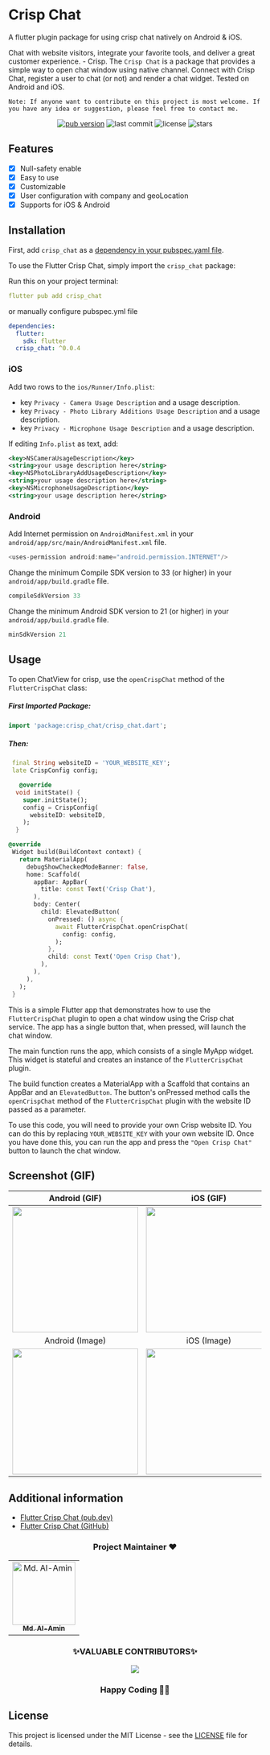 # Crisp Chat

A flutter plugin package for using crisp chat natively on Android & iOS.

Chat with website visitors, integrate your favorite tools, and deliver a great customer experience. - Crisp. The `Crisp Chat` is a package that provides a simple way to open chat window using native channel. Connect with Crisp Chat, register a user to chat (or not) and render a chat widget. Tested on Android and iOS. 

`Note: If anyone want to contribute on this project is most welcome. If you have any idea or suggestion, please feel free to contact me.`

<p align="center">
  <a href="https://pub.dev/packages/crisp_chat"><img alt="pub version" src="https://img.shields.io/pub/v/crisp_chat?color=%2300b0ff&label=crisp_chat&style=flat-square"></a>
  <img alt="last commit" src="https://img.shields.io/github/last-commit/alamin-karno/flutter-crisp-chat?color=%23ffa000&style=flat-square"/>
  <img alt="license" src="https://img.shields.io/github/license/alamin-karno/flutter-crisp-chat?style=flat-square"/>
  <img alt="stars" src="https://img.shields.io/github/stars/alamin-karno/flutter-crisp-chat?style=social"/>
</p>

## Features

- [x] Null-safety enable
- [x] Easy to use
- [x] Customizable
- [x] User configuration with company and geoLocation
- [x] Supports for iOS & Android

## Installation

First, add `crisp_chat` as a [dependency in your pubspec.yaml file](https://flutter.dev/using-packages/).

To use the Flutter Crisp Chat, simply import the `crisp_chat` package:

Run this on your project terminal:

```yaml
flutter pub add crisp_chat
```

or manually configure pubspec.yml file

```yaml
dependencies:
  flutter:
    sdk: flutter
  crisp_chat: ^0.0.4
```

### iOS

Add two rows to the `ios/Runner/Info.plist`:

* key `Privacy - Camera Usage Description` and a usage description.
* key `Privacy - Photo Library Additions Usage Description` and a usage description.
* key `Privacy - Microphone Usage Description` and a usage description.

If editing `Info.plist` as text, add:

```xml
<key>NSCameraUsageDescription</key>
<string>your usage description here</string>
<key>NSPhotoLibraryAddUsageDescription</key>
<string>your usage description here</string>
<key>NSMicrophoneUsageDescription</key>
<string>your usage description here</string>
```

### Android

Add Internet permission on `AndroidManifest.xml` in your `android/app/src/main/AndroidManifest.xml` file.

```groovy
<uses-permission android:name="android.permission.INTERNET"/>
```


Change the minimum Compile SDK version to 33 (or higher) in your `android/app/build.gradle` file.

```groovy
compileSdkVersion 33
```

Change the minimum Android SDK version to 21 (or higher) in your `android/app/build.gradle` file.


```groovy
minSdkVersion 21
```


## Usage
To open ChatView for crisp, use the `openCrispChat` method of the `FlutterCrispChat` class:

##### First Imported Package:

```dart
import 'package:crisp_chat/crisp_chat.dart';
```

##### Then:

```dart
 final String websiteID = 'YOUR_WEBSITE_KEY';
 late CrispConfig config;

   @override
  void initState() {
    super.initState();
    config = CrispConfig(
      websiteID: websiteID,
    );
  }
```


 ```dart 
 @override
  Widget build(BuildContext context) {
    return MaterialApp(
      debugShowCheckedModeBanner: false,
      home: Scaffold(
        appBar: AppBar(
          title: const Text('Crisp Chat'),
        ),
        body: Center(
          child: ElevatedButton(
            onPressed: () async {
              await FlutterCrispChat.openCrispChat(
                config: config,
              );
            },
            child: const Text('Open Crisp Chat'),
          ),
        ),
      ),
    );
  } 
  ```

This is a simple Flutter app that demonstrates how to use the `FlutterCrispChat` plugin to open a chat window using the Crisp chat service. The app has a single button that, when pressed, will launch the chat window.

The main function runs the app, which consists of a single MyApp widget. This widget is stateful and creates an instance of the `FlutterCrispChat` plugin.

The build function creates a MaterialApp with a Scaffold that contains an AppBar and an `ElevatedButton`. The button's onPressed method calls the `openCrispChat` method of the `FlutterCrispChat` plugin with the website ID passed as a parameter.

To use this code, you will need to provide your own Crisp website ID. You can do this by replacing `YOUR_WEBSITE_KEY` with your own website ID. Once you have done this, you can run the app and press the `"Open Crisp Chat"` button to launch the chat window.

## Screenshot (GIF)

|             Android  (GIF)            |              iOS    (GIF)          |
|:---------------------------------------------------:|:---------------------------------------------------:|
| <img src="https://github.com/alamin-karno/flutter-crisp-chat/blob/main/example/screenshots/crisp_android.gif?raw=true" width = "250"> | <img src="https://github.com/alamin-karno/flutter-crisp-chat/blob/main/example/screenshots/crisp_ios.gif?raw=true" width = "250"> |
|             Android  (Image)            |              iOS    (Image)          |
| <img src="https://github.com/alamin-karno/flutter-crisp-chat/blob/main/example/screenshots/crisp_android.png?raw=true" width = "250"> | <img src="https://github.com/alamin-karno/flutter-crisp-chat/blob/main/example/screenshots/crisp_ios.png?raw=true" width = "250"> |

## Additional information

- [Flutter Crisp Chat (pub.dev)](https://pub.dev/packages/crisp_chat)
- [Flutter Crisp Chat (GitHub)](https://github.com/alamin-karno/flutter-crisp-chat)

<h3 align=center> Project Maintainer ❤️ </h3>
<p align="center">
<table align="center">
  <tbody><tr>
     <td align="center">
     <a href="https://github.com/alamin-karno">
     <img alt="Md. Al-Amin" src="https://avatars.githubusercontent.com/alamin-karno" width="125px;"> <br>
     <sub><b> Md. Al-Amin </b></sub>
     </a><br></td></tr>
     </tbody> </table> </p>


<h3 align="center"> ✨VALUABLE CONTRIBUTORS✨ </h3>
<p align="center">
<a href="https://github.com/alamin-karno/flutter-crisp-chat/graphs/contributors">
  <img src="https://contrib.rocks/image?repo=alamin-karno/flutter-crisp-chat" />
</a>
</p>
<h3 align="center"> Happy Coding 👨‍💻 </h3>

## License

This project is licensed under the MIT License - see the [LICENSE](LICENSE) file for details.
